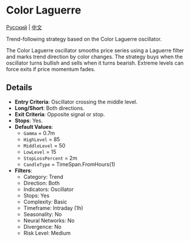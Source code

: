 # Color Laguerre
[Русский](README_ru.md) | [中文](README_cn.md)

Trend-following strategy based on the Color Laguerre oscillator.

The Color Laguerre oscillator smooths price series using a Laguerre filter and marks trend direction by color changes. The strategy buys when the oscillator turns bullish and sells when it turns bearish. Extreme levels can force exits if price momentum fades.

## Details

- **Entry Criteria**: Oscillator crossing the middle level.
- **Long/Short**: Both directions.
- **Exit Criteria**: Opposite signal or stop.
- **Stops**: Yes.
- **Default Values**:
  - `Gamma` = 0.7m
  - `HighLevel` = 85
  - `MiddleLevel` = 50
  - `LowLevel` = 15
  - `StopLossPercent` = 2m
  - `CandleType` = TimeSpan.FromHours(1)
- **Filters**:
  - Category: Trend
  - Direction: Both
  - Indicators: Oscillator
  - Stops: Yes
  - Complexity: Basic
  - Timeframe: Intraday (1h)
  - Seasonality: No
  - Neural Networks: No
  - Divergence: No
  - Risk Level: Medium

